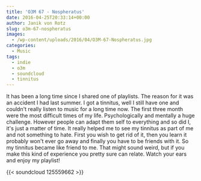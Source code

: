 ```yaml
---
title: 'O3M 67 - Nospheratus'
date: 2016-04-25T20:33:14+00:00
author: Janik von Rotz
slug: o3m-67-nospheratus
images:
  - /wp-content/uploads/2016/04/O3M-67-Nospheratus.jpg
categories:
  - Music
tags:
  - indie
  - o3m
  - soundcloud
  - tinnitus
---
```

It has been a long time since I shared one of playlists. The reason for it was an accident I had last summer. I got a tinnitus, well I still have one and couldn't really listen to music for a long time now. The first three month were the most difficult times of my life. Psychologically and mentally a huge challenge. However people can adapt them self to everything and so did I, it's just a matter of time. It really helped me to see my tinnitus as part of me and not something to hate. First you wish to get rid of it, then you learn it probably won't ever go away and finally you have to be friends with it. So my tinnitus became like friend to me. That might sound weird, but if you make this kind of experience you pretty sure can relate. Watch your ears and enjoy my playlist!

{{< soundcloud 125559662 >}}